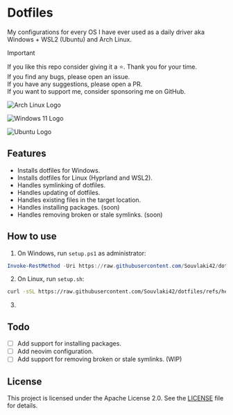 # Dotfiles

My configurations for every OS I have ever used as a daily driver aka Windows + WSL2 (Ubuntu) and Arch Linux.

> [!IMPORTANT]
> If you like this repo consider giving it a ⭐. Thank you for your time. \
> If you find any bugs, please open an issue. \
> If you have any suggestions, please open a PR. \
> If you want to support me, consider sponsoring me on GitHub.

![Arch Linux Logo](https://upload.wikimedia.org/wikipedia/commons/f/f9/Archlinux-logo-standard-version.svg)

![Windows 11 Logo](https://upload.wikimedia.org/wikipedia/commons/e/e6/Windows_11_logo.svg)

![Ubuntu Logo](https://upload.wikimedia.org/wikipedia/commons/9/9d/Ubuntu_logo.svg)

## Features

- Installs dotfiles for Windows.
- Installs dotfiles for Linux (Hyprland and WSL2).
- Handles symlinking of dotfiles.
- Handles updating of dotfiles.
- Handles existing files in the target location.
- Handles installing packages. (soon)
- Handles removing broken or stale symlinks. (soon)

## How to use

1. On Windows, run `setup.ps1` as administrator:

```powershell
Invoke-RestMethod -Uri https://raw.githubusercontent.com/Souvlaki42/dotfiles/refs/heads/main/setup.ps1 | Invoke-Expression
```

2. On Linux, run `setup.sh`:

```bash
curl -sSL https://raw.githubusercontent.com/Souvlaki42/dotfiles/refs/heads/main/setup.sh | bash
```

3.

## Todo

- [ ] Add support for installing packages.
- [ ] Add neovim configuration.
- [ ] Add support for removing broken or stale symlinks. (WIP)

## License

This project is licensed under the Apache License 2.0. See the [LICENSE](LICENSE) file for details.
